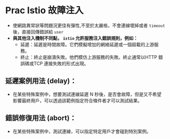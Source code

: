 # Prac Istio 故障注入

- 使網路異常狀等問題況更佳有彈性,不至於太嚴格，不會連線壞掉或者 `timeout` 後，直接回傳錯誤給 `user`
- **與其他注入機制不同點， `istio` 允許服務注入錯誤規則，例如：**
    - 延遲：延遲是時間故障。它們模擬增加的網絡延遲或一個超載的上游服務。
    - 終止：終止是崩潰失敗。他們模仿上游服務的失敗。終止通常以HTTP 錯誤碼或TCP 連接失敗的形式出現。

## 延遲案例用法 (delay)：
- 在某些特殊案例中，想要測試連線延遲 N 秒後，是否會故障，但是又不希望影響最終用戶，可以透過該範例指定符合條件者才可以測試結果。

## 錯誤修復用法 (abort)：
- 在某些特殊案例中，測試連線，可以指定特定用戶才會碰到特別案例。